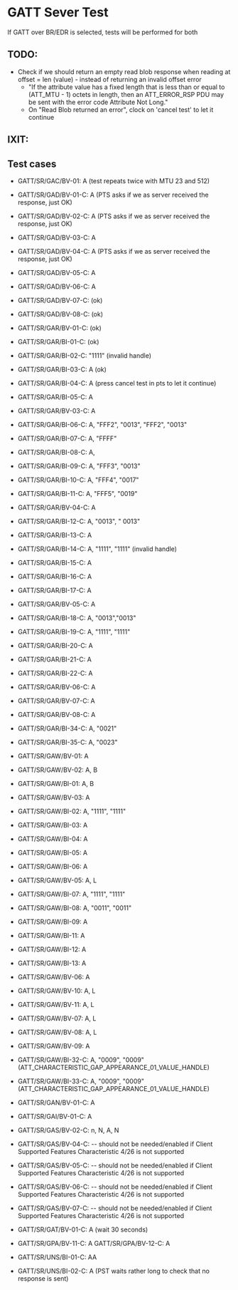 # GATT Sever Test

If GATT over BR/EDR is selected, tests will be performed for both

## TODO:
- Check if we should return an empty read blob response when reading at offset = len (value) - instead of returning an invalid offset error
  - "If the attribute value has a fixed length that is less than or equal to (ATT_MTU - 1) octets in length, then an ATT_ERROR_RSP PDU may be sent with the error code Attribute Not Long."
  - On "Read Blob returned an error", clock on 'cancel test' to let it continue

## IXIT:

## Test cases
- GATT/SR/GAC/BV-01: A (test repeats twice with MTU 23 and 512)
- GATT/SR/GAD/BV-01-C: A (PTS asks if we as server received the response, just OK)
- GATT/SR/GAD/BV-02-C: A (PTS asks if we as server received the response, just OK)
- GATT/SR/GAD/BV-03-C: A
- GATT/SR/GAD/BV-04-C: A (PTS asks if we as server received the response, just OK)
- GATT/SR/GAD/BV-05-C: A
- GATT/SR/GAD/BV-06-C: A
- GATT/SR/GAD/BV-07-C: (ok)
- GATT/SR/GAD/BV-08-C: (ok)

- GATT/SR/GAR/BV-01-C: (ok)
- GATT/SR/GAR/BI-01-C: (ok)
- GATT/SR/GAR/BI-02-C: "1111" (invalid handle)
- GATT/SR/GAR/BI-03-C: A (ok)
- GATT/SR/GAR/BI-04-C: A (press cancel test in pts to let it continue)
- GATT/SR/GAR/BI-05-C: A
- GATT/SR/GAR/BV-03-C: A
- GATT/SR/GAR/BI-06-C: A, "FFF2", "0013", "FFF2", "0013"
- GATT/SR/GAR/BI-07-C: A, "FFFF"
- GATT/SR/GAR/BI-08-C: A, 
- GATT/SR/GAR/BI-09-C: A, "FFF3", "0013"
- GATT/SR/GAR/BI-10-C: A, "FFF4", "0017"
- GATT/SR/GAR/BI-11-C: A, "FFF5", "0019"
- GATT/SR/GAR/BV-04-C: A
- GATT/SR/GAR/BI-12-C: A, "0013", " 0013"
- GATT/SR/GAR/BI-13-C: A
- GATT/SR/GAR/BI-14-C: A, "1111", "1111" (invalid handle)
- GATT/SR/GAR/BI-15-C: A
- GATT/SR/GAR/BI-16-C: A
- GATT/SR/GAR/BI-17-C: A
- GATT/SR/GAR/BV-05-C: A
- GATT/SR/GAR/BI-18-C: A, "0013","0013"
- GATT/SR/GAR/BI-19-C: A, "1111", "1111"
- GATT/SR/GAR/BI-20-C: A
- GATT/SR/GAR/BI-21-C: A
- GATT/SR/GAR/BI-22-C: A
- GATT/SR/GAR/BV-06-C: A
- GATT/SR/GAR/BV-07-C: A
- GATT/SR/GAR/BV-08-C: A
- GATT/SR/GAR/BI-34-C: A, "0021"
- GATT/SR/GAR/BI-35-C: A, "0023"

- GATT/SR/GAW/BV-01: A
- GATT/SR/GAW/BV-02: A, B
- GATT/SR/GAW/BI-01: A, B
- GATT/SR/GAW/BV-03: A 
- GATT/SR/GAW/BI-02: A, "1111", "1111"
- GATT/SR/GAW/BI-03: A
- GATT/SR/GAW/BI-04: A
- GATT/SR/GAW/BI-05: A
- GATT/SR/GAW/BI-06: A
- GATT/SR/GAW/BV-05: A, L
- GATT/SR/GAW/BI-07: A, "1111", "1111"
- GATT/SR/GAW/BI-08: A, "0011", "0011"
- GATT/SR/GAW/BI-09: A
- GATT/SR/GAW/BI-11: A
- GATT/SR/GAW/BI-12: A
- GATT/SR/GAW/BI-13: A
- GATT/SR/GAW/BV-06: A
- GATT/SR/GAW/BV-10: A, L
- GATT/SR/GAW/BV-11: A, L
- GATT/SR/GAW/BV-07: A, L
- GATT/SR/GAW/BV-08: A, L
- GATT/SR/GAW/BV-09: A
- GATT/SR/GAW/BI-32-C: A, "0009", "0009" (ATT_CHARACTERISTIC_GAP_APPEARANCE_01_VALUE_HANDLE)
- GATT/SR/GAW/BI-33-C: A, "0009", "0009" (ATT_CHARACTERISTIC_GAP_APPEARANCE_01_VALUE_HANDLE)

- GATT/SR/GAN/BV-01-C: A

- GATT/SR/GAI/BV-01-C: A

- GATT/SR/GAS/BV-02-C: n, N, A, N
- GATT/SR/GAS/BV-04-C: -- should not be needed/enabled if Client Supported Features Characteristic 4/26 is not supported
- GATT/SR/GAS/BV-05-C: -- should not be needed/enabled if Client Supported Features Characteristic 4/26 is not supported
- GATT/SR/GAS/BV-06-C: -- should not be needed/enabled if Client Supported Features Characteristic 4/26 is not supported
- GATT/SR/GAS/BV-07-C: -- should not be needed/enabled if Client Supported Features Characteristic 4/26 is not supported

- GATT/SR/GAT/BV-01-C: A (wait 30 seconds)

- GATT/SR/GPA/BV-11-C: A
  GATT/SR/GPA/BV-12-C: A

- GATT/SR/UNS/BI-01-C: AA
- GATT/SR/UNS/BI-02-C: A (PST waits rather long to check that no response is sent)
